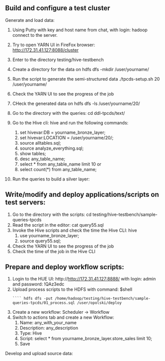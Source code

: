 ## Build and configure a test cluster

Generate and load data:
1. Using Putty with key and host name from chat, with login: hadoop  connect to the server.
2. Try to open YARN UI in FireFox browser: http://172.31.41.127:8088/cluster
3. Enter to the directory  testing/hive-testbench
4. Create a directory for the data on hdfs dfs -mkdir /user/yourname/
5. Run the script to generate the semi-structured data ./tpcds-setup.sh 20 /user/yourname/
6. Check the YARN UI to see the progress of the job
7. CHeck the generated data on hdfs dfs -ls /user/yourname/20/
8. Go to the directory with the queries: cd ddl-tpcds/text/
9. Go to the Hive cli: hive and run the following commands:
   1. set hivevar:DB = yourname_bronze_layer;
   2. set hivevar:LOCATION = /user/yourname/20/;
   3. source alltables.sql;
   4. source analyze_everything.sql;
   5. show tables;
   6. desc any_table_name;
   7. select * from any_table_name limit 10 or 
   8. select count(*) from any_table_name;

10. Run the queries to build a silver layer:

## Write/modify and deploy applications/scripts on test servers:
1. Go to the directory with the scripts: cd testing/hive-testbench/sample-queries-tpcds
2. Read the script in the editor: cat query55.sql
3. Invoke the Hive scripts and check the time the Hive CLI: hive
   1. use yourname_bronze_layer;
   2. source query55.sql;
4. Check the YARN UI to see the progress of the job
5. Check the time of the job in the Hive CLI

## Prepare and deploy workflow scripts:
1. Login to the HUE UI: http://http://172.31.41.127:8888/ with login: admin and password: !QAz3edc
2. Upload process scripts to the HDFS with command: 
   $shell
    ```` hdfs dfs -mkdir /user/opolski/deploy/
    ```` hdfs dfs -put /home/hadoop/testing/hive-testbench/sample-queries-tpcds/01_process.sql /user/opolski/deploy
3. Create a new workflow: Scheduler -> Workflow 
4. Switch to actions tab and create a new Workflow: 
   1. Name: any_with_your_name
   2. Description: any_description
   3. Type: Hive
   4. Script: select * from yourname_bronze_layer.store_sales limit 10;
   5. Save

Develop and upload source data:
  



